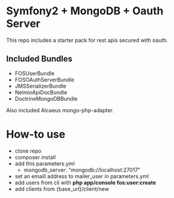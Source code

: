 Symfony2 + MongoDB + Oauth Server
=================

This repo includes a starter pack for rest apis secured with oauth.

Included Bundles
-
- FOSUserBundle
- FOSOAuthServerBundle
- JMSSerializerBundle
- NelmioApiDocBundle
- DoctrineMongoDBBundle

Also included Alcaeus mongo-php-adapter.

# How-to use
- clone repo
- composer install
- add this parameters.yml 
    - mongodb_server: "mongodb://localhost:27017"
- set an emaill address to mailer_user in parameters.yml
- add users from cli with **php app/console fos:user:create**
- add clients from {base_url}/client/new